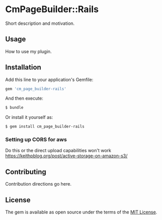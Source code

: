 # CmPageBuilder::Rails
Short description and motivation.

## Usage
How to use my plugin.

## Installation
Add this line to your application's Gemfile:

```ruby
gem 'cm_page_builder-rails'
```

And then execute:
```bash
$ bundle
```

Or install it yourself as:
```bash
$ gem install cm_page_builder-rails
```

### Setting up CORS for aws
Do this or the direct upload capabilities won't work
https://keithpblog.org/post/active-storage-on-amazon-s3/

## Contributing
Contribution directions go here.

## License
The gem is available as open source under the terms of the [MIT License](https://opensource.org/licenses/MIT).
